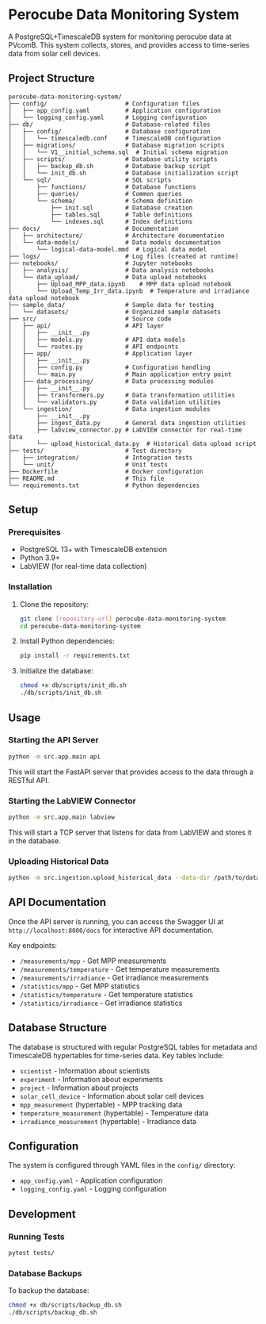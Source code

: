 # Perocube Data Monitoring System

A PostgreSQL+TimescaleDB system for monitoring perocube data at PVcomB. This system collects, stores, and provides access to time-series data from solar cell devices.

## Project Structure

```
perocube-data-monitoring-system/
├── config/                      # Configuration files
│   ├── app_config.yaml          # Application configuration
│   └── logging_config.yaml      # Logging configuration
├── db/                          # Database-related files
│   ├── config/                  # Database configuration
│   │   └── timescaledb.conf     # TimescaleDB configuration
│   ├── migrations/              # Database migration scripts
│   │   └── V1__initial_schema.sql  # Initial schema migration
│   ├── scripts/                 # Database utility scripts
│   │   ├── backup_db.sh         # Database backup script
│   │   └── init_db.sh           # Database initialization script
│   └── sql/                     # SQL scripts
│       ├── functions/           # Database functions
│       ├── queries/             # Common queries
│       └── schema/              # Schema definition
│           ├── init.sql         # Database creation
│           ├── tables.sql       # Table definitions
│           └── indexes.sql      # Index definitions
├── docs/                        # Documentation
│   ├── architecture/            # Architecture documentation
│   └── data-models/             # Data models documentation
│       └── logical-data-model.mmd  # Logical data model
├── logs/                        # Log files (created at runtime)
├── notebooks/                   # Jupyter notebooks
│   ├── analysis/                # Data analysis notebooks
│   └── data_upload/             # Data upload notebooks
│       ├── Upload_MPP_data.ipynb    # MPP data upload notebook
│       └── Upload_Temp_Irr_data.ipynb  # Temperature and irradiance data upload notebook
├── sample_data/                 # Sample data for testing
│   └── datasets/                # Organized sample datasets
├── src/                         # Source code
│   ├── api/                     # API layer
│   │   ├── __init__.py          
│   │   ├── models.py            # API data models
│   │   └── routes.py            # API endpoints
│   ├── app/                     # Application layer
│   │   ├── __init__.py
│   │   ├── config.py            # Configuration handling
│   │   └── main.py              # Main application entry point
│   ├── data_processing/         # Data processing modules
│   │   ├── __init__.py
│   │   ├── transformers.py      # Data transformation utilities
│   │   └── validators.py        # Data validation utilities
│   └── ingestion/               # Data ingestion modules
│       ├── __init__.py
│       ├── ingest_data.py       # General data ingestion utilities
│       ├── labview_connector.py # LabVIEW connector for real-time data
│       └── upload_historical_data.py  # Historical data upload script
├── tests/                       # Test directory
│   ├── integration/             # Integration tests
│   └── unit/                    # Unit tests
├── Dockerfile                   # Docker configuration
├── README.md                    # This file
└── requirements.txt             # Python dependencies
```

## Setup

### Prerequisites

- PostgreSQL 13+ with TimescaleDB extension
- Python 3.9+
- LabVIEW (for real-time data collection)

### Installation

1. Clone the repository:
   ```bash
   git clone [repository-url] perocube-data-monitoring-system
   cd perocube-data-monitoring-system
   ```

2. Install Python dependencies:
   ```bash
   pip install -r requirements.txt
   ```

3. Initialize the database:
   ```bash
   chmod +x db/scripts/init_db.sh
   ./db/scripts/init_db.sh
   ```

## Usage

### Starting the API Server

```bash
python -m src.app.main api
```

This will start the FastAPI server that provides access to the data through a RESTful API.

### Starting the LabVIEW Connector

```bash
python -m src.app.main labview
```

This will start a TCP server that listens for data from LabVIEW and stores it in the database.

### Uploading Historical Data

```bash
python -m src.ingestion.upload_historical_data --data-dir /path/to/data --data-type mpp --board 1 --channel 1
```

## API Documentation

Once the API server is running, you can access the Swagger UI at `http://localhost:8000/docs` for interactive API documentation.

Key endpoints:
- `/measurements/mpp` - Get MPP measurements
- `/measurements/temperature` - Get temperature measurements
- `/measurements/irradiance` - Get irradiance measurements
- `/statistics/mpp` - Get MPP statistics
- `/statistics/temperature` - Get temperature statistics
- `/statistics/irradiance` - Get irradiance statistics

## Database Structure

The database is structured with regular PostgreSQL tables for metadata and TimescaleDB hypertables for time-series data. Key tables include:

- `scientist` - Information about scientists
- `experiment` - Information about experiments
- `project` - Information about projects
- `solar_cell_device` - Information about solar cell devices
- `mpp_measurement` (hypertable) - MPP tracking data
- `temperature_measurement` (hypertable) - Temperature data
- `irradiance_measurement` (hypertable) - Irradiance data

## Configuration

The system is configured through YAML files in the `config/` directory:

- `app_config.yaml` - Application configuration
- `logging_config.yaml` - Logging configuration

## Development

### Running Tests

```bash
pytest tests/
```

### Database Backups

To backup the database:

```bash
chmod +x db/scripts/backup_db.sh
./db/scripts/backup_db.sh
```